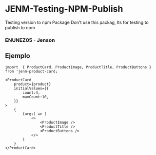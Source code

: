 # JENM-Testing-NPM-Publish

Testing version to npm Package 
Don't use this packag, Its for testing to publish to npm

### ENUNEZ05 - Jenson

## Ejemplo
```
import  { ProductCard, ProductImage, ProductTitle, ProductButtons } from 'jenm-product-card;

```

```
<ProductCard
    product={product}
    initialValues={{
        count:4,
        maxCount:10,
    }}
>
    {
        (args) => (
            <>
                <ProductImage />
                <ProductTitle />
                <ProductButtons />
            </>
        )
    }
</ProductCard>
```